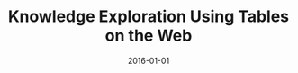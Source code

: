 ---
title: 'Knowledge Exploration Using Tables on the Web'
collection: publications
permalink: /publication/2016-knowledge-exploration
excerpt: ''
date: 2016-01-01
venue: 'Proceedings of the VLDB Endowment (<b>PVLDB</b>), 10(3), pp. 193-204'
paperurl: ''
authors: 'F. Chirigati, J. Liu, F. Korn, Y. Wu, C. Yu, and H. Zhang'
notes: '[<a href="http://www.vldb.org/pvldb/vol10/p193-chirigati.pdf" target="_blank">paper</a>]'
---